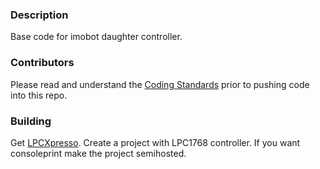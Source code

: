 ### Description

Base code for imobot daughter controller.

### Contributors

Please read and understand the [Coding Standards](https://github.com/jotux/C_standards) prior to pushing code into this repo.

### Building

Get [LPCXpresso](http://lpcxpresso.code-red-tech.com/LPCXpresso/). Create a project with LPC1768 controller. If you want consoleprint make the project semihosted.

